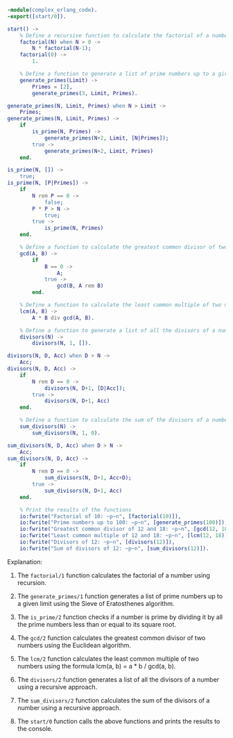 ```erlang
-module(complex_erlang_code).
-export([start/0]).

start() ->
    % Define a recursive function to calculate the factorial of a number
    factorial(N) when N > 0 ->
        N * factorial(N-1);
    factorial(0) ->
        1.

    % Define a function to generate a list of prime numbers up to a given limit
    generate_primes(Limit) ->
        Primes = [2],
        generate_primes(3, Limit, Primes).

generate_primes(N, Limit, Primes) when N > Limit ->
    Primes;
generate_primes(N, Limit, Primes) ->
    if
        is_prime(N, Primes) ->
            generate_primes(N+2, Limit, [N|Primes]);
        true ->
            generate_primes(N+2, Limit, Primes)
    end.

is_prime(N, []) ->
    true;
is_prime(N, [P|Primes]) ->
    if
        N rem P == 0 ->
            false;
        P * P > N ->
            true;
        true ->
            is_prime(N, Primes)
    end.

    % Define a function to calculate the greatest common divisor of two numbers
    gcd(A, B) ->
        if
            B == 0 ->
                A;
            true ->
                gcd(B, A rem B)
        end.

    % Define a function to calculate the least common multiple of two numbers
    lcm(A, B) ->
        A * B div gcd(A, B).

    % Define a function to generate a list of all the divisors of a number
    divisors(N) ->
        divisors(N, 1, []).

divisors(N, D, Acc) when D > N ->
    Acc;
divisors(N, D, Acc) ->
    if
        N rem D == 0 ->
            divisors(N, D+1, [D|Acc]);
        true ->
            divisors(N, D+1, Acc)
    end.

    % Define a function to calculate the sum of the divisors of a number
    sum_divisors(N) ->
        sum_divisors(N, 1, 0).

sum_divisors(N, D, Acc) when D > N ->
    Acc;
sum_divisors(N, D, Acc) ->
    if
        N rem D == 0 ->
            sum_divisors(N, D+1, Acc+D);
        true ->
            sum_divisors(N, D+1, Acc)
    end.

    % Print the results of the functions
    io:fwrite("Factorial of 10: ~p~n", [factorial(10)]),
    io:fwrite("Prime numbers up to 100: ~p~n", [generate_primes(100)]),
    io:fwrite("Greatest common divisor of 12 and 18: ~p~n", [gcd(12, 18)]),
    io:fwrite("Least common multiple of 12 and 18: ~p~n", [lcm(12, 18)]),
    io:fwrite("Divisors of 12: ~p~n", [divisors(12)]),
    io:fwrite("Sum of divisors of 12: ~p~n", [sum_divisors(12)]).

```

Explanation:

1. The `factorial/1` function calculates the factorial of a number using recursion.

2. The `generate_primes/1` function generates a list of prime numbers up to a given limit using the Sieve of Eratosthenes algorithm.

3. The `is_prime/2` function checks if a number is prime by dividing it by all the prime numbers less than or equal to its square root.

4. The `gcd/2` function calculates the greatest common divisor of two numbers using the Euclidean algorithm.

5. The `lcm/2` function calculates the least common multiple of two numbers using the formula lcm(a, b) = a * b / gcd(a, b).

6. The `divisors/2` function generates a list of all the divisors of a number using a recursive approach.

7. The `sum_divisors/2` function calculates the sum of the divisors of a number using a recursive approach.

8. The `start/0` function calls the above functions and prints the results to the console.